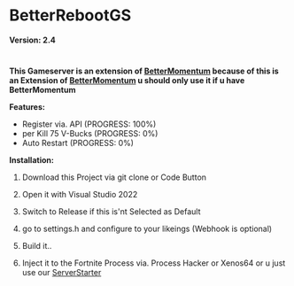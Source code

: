# BetterRebootGS

**Version: 2.4**

#

**This Gameserver is an extension of [BetterMomentum](https://github.com/Project-BlackFN/BetterMomentum) because of this is an Extension of [BetterMomentum](https://github.com/Project-BlackFN/BetterMomentum) u should only use it if u have BetterMomentum**

**Features:**

- Register via. API (PROGRESS: 100%)
- per Kill 75 V-Bucks (PROGRESS: 0%)
- Auto Restart (PROGRESS: 0%)


**Installation:**

1. Download this Project via git clone or Code Button

2. Open it with Visual Studio 2022

3. Switch to Release if this is'nt Selected as Default

4. go to settings.h and configure to your likeings (Webhook is optional)

5. Build it..

6. Inject it to the Fortnite Process via. Process Hacker or Xenos64 or u just use our [ServerStarter](https://github.com/Project-BlackFN/ServerStarter)
